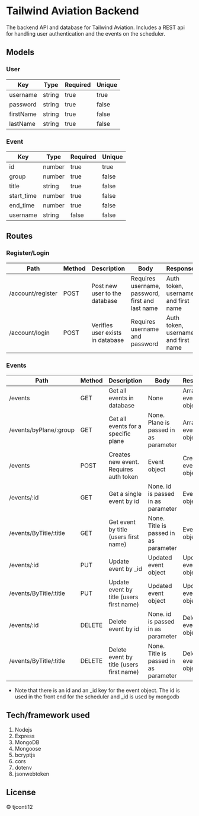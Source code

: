 # Tailwind Aviation Backend

The backend API and database for Tailwind Aviation. Includes a REST api for handling user authentication and the events on the scheduler.

## Models

### User    

| Key       | Type   | Required | Unique |
|-----------|--------|----------|--------|
| username  | string | true     | true   |
| password  | string | true     | false  |
| firstName | string | true     | false  |
| lastName  | string | true     | false  |    


### Event   

| Key        | Type   | Required | Unique |
|------------|--------|----------|--------|
| id         | number | true     | true   |
| group      | number | true     | false  |
| title      | string | true     | false  |
| start_time | number | true     | false  |
| end_time   | number | true     | false  |
| username   | string | false    | false  |     


## Routes

   

### Register/Login   

| Path              | Method | Description                      | Body                                             | Response                            |
|-------------------|--------|----------------------------------|--------------------------------------------------|-------------------------------------|
| /account/register | POST   | Post new user to the database    | Requires username, password, first and last name | Auth token, username and first name |
| /account/login    | POST   | Verifies user exists in database | Requires username and password                   | Auth token, username and first name |


### Events   

| Path                   | Method | Description                              | Body                                  | Response               |
|------------------------|--------|------------------------------------------|---------------------------------------|------------------------|
| /events                | GET    | Get all events in database               | None                                  | Array of event objects |
| /events/byPlane/:group | GET    | Get all events for a specific plane      | None. Plane is passed in as parameter | Array of event objects |
| /events                | POST   | Creates new event. Requires auth token   | Event object                          | Created event object   |
| /events/:id            | GET    | Get a single event by id                 | None. id is passed in as parameter    | Event object           |
| /events/ByTitle/:title | GET    | Get event by title (users first name)    | None. Title is passed in as parameter | Event object           |
| /events/:id            | PUT    | Update event by _id                      | Updated event object                  | Updated event object   |
| /events/ByTitle/:title | PUT    | Update event by title (users first name) | Updated event object                  | Updated event object   |
| /events/:id            | DELETE | Delete event by id                       | None. id is passed in as parameter    | Deleted event object   |
| /events/ByTitle/:title | DELETE | Delete event by title (users first name) | None. Title is passed in as parameter | Deleted event object   |   

* Note that there is an id and an _id key for the event object. The id is used in the front end for the scheduler and _id is used by mongodb

## Tech/framework used
1. Nodejs
2. Express
3. MongoDB
4. Mongoose
5. bcryptjs
6. cors
7. dotenv
8. jsonwebtoken   


## License
&copy; tjconti12


